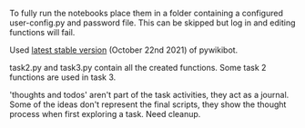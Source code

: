To fully run the notebooks place them in a folder containing a configured user-config.py and password file. This can be skipped but log in and editing functions will fail.

Used [latest stable version](https://pywikibot.toolforge.org/) (October 22nd 2021) of pywikibot.

task2.py and task3.py contain all the created functions. Some task 2 functions are used in task 3.

'thoughts and todos' aren't part of the task activities, they act as a journal. Some of the ideas don't represent the final scripts, they show the thought process when first exploring a task. Need cleanup.
